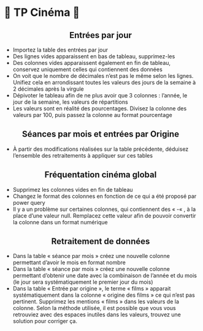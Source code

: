 # 🎥 **TP Cinéma** 🎥

<div align="center">

## **Entrées par jour**

</div>

* Importez la table des entrées par jour
* Des lignes vides apparaissent en bas de tableau, supprimez-les
* Des colonnes vides apparaissent également en fin de tableau, conservez uniquement celles qui contiennent des données 
* On voit que le nombre de décimales n’est pas le même selon les lignes. Unifiez cela en arrondissant toutes les valeurs des jours de la semaine à 2 décimales après la virgule
* Dépivoter le tableau afin de ne plus avoir que 3 colonnes : l’année, le jour de la semaine, les valeurs de répartitions
* Les valeurs sont en réalité des pourcentages. Divisez la colonne des valeurs par 100, puis passez la colonne au format pourcentage

<div align="center">

## **Séances par mois et entrées par Origine**

</div>

* À partir des modifications réalisées sur la table précédente, déduisez l’ensemble des retraitements à appliquer sur ces tables

<div align="center">

## **Fréquentation cinéma global**

</div>

* Supprimez les colonnes vides en fin de tableau
* Changez le format des colonnes en fonction de ce qui a été proposé par power query
* Il y a un problème sur certaines colonnes, qui contiennent des « -« , à la place d’une valeur null. Remplacez cette valeur afin de pouvoir convertir la colonne dans un format numérique

<div align="center">

## **Retraitement de données**

</div>

* Dans la table « séance par mois » créez une nouvelle colonne permettant d’avoir le mois en format nombre
* Dans la table « séance par mois » créez une nouvelle colonne permettant d’obtenir une date avec la combinaison de l’année et du mois (le jour sera systématiquement le premier jour du mois)
* Dans la table « Entrée par origine », le terme « films » apparait systématiquement dans la colonne « origine des films » ce qui n’est pas pertinent. Supprimez les mentions « films » dans les valeurs de la colonne. Selon la méthode utilisée, il est possible que vous vous retrouviez avec des espaces inutiles dans les valeurs, trouvez une solution pour corriger ça.
